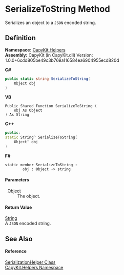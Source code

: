 # SerializeToString Method


Serializes an object to a `JSON` encoded string.



## Definition
**Namespace:** <a href="N_CapyKit_Helpers">CapyKit.Helpers</a>  
**Assembly:** CapyKit (in CapyKit.dll) Version: 1.0.0+6cdd805be49c3b769a116584ea6904955ecd820d

**C#**
``` C#
public static string SerializeToString(
	Object obj
)
```
**VB**
``` VB
Public Shared Function SerializeToString ( 
	obj As Object
) As String
```
**C++**
``` C++
public:
static String^ SerializeToString(
	Object^ obj
)
```
**F#**
``` F#
static member SerializeToString : 
        obj : Object -> string 
```



#### Parameters
<dl><dt>  <a href="https://learn.microsoft.com/dotnet/api/system.object" target="_blank" rel="noopener noreferrer">Object</a></dt><dd>The object.</dd></dl>

#### Return Value
<a href="https://learn.microsoft.com/dotnet/api/system.string" target="_blank" rel="noopener noreferrer">String</a>  
A `JSON` encoded string.

## See Also


#### Reference
<a href="T_CapyKit_Helpers_SerializationHelper">SerializationHelper Class</a>  
<a href="N_CapyKit_Helpers">CapyKit.Helpers Namespace</a>  
